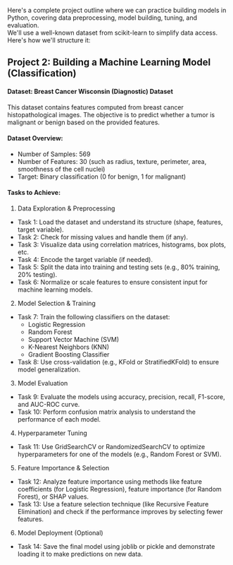Here's a complete project outline where we can practice building models in Python, covering data preprocessing, model building, tuning, and evaluation.  
We'll use a well-known dataset from scikit-learn to simplify data access. Here's how we'll structure it:

## Project 2: Building a Machine Learning Model (Classification)

#### Dataset: Breast Cancer Wisconsin (Diagnostic) Dataset
This dataset contains features computed from breast cancer histopathological images. The objective is to predict whether a tumor is malignant or benign based on the provided features.

#### Dataset Overview:
* Number of Samples: 569
* Number of Features: 30 (such as radius, texture, perimeter, area, smoothness of the cell nuclei)
* Target: Binary classification (0 for benign, 1 for malignant)

#### Tasks to Achieve:
1. Data Exploration & Preprocessing
* Task 1: Load the dataset and understand its structure (shape, features, target variable). 
* Task 2: Check for missing values and handle them (if any). 
* Task 3: Visualize data using correlation matrices, histograms, box plots, etc.
* Task 4: Encode the target variable (if needed). 
* Task 5: Split the data into training and testing sets (e.g., 80% training, 20% testing).
* Task 6: Normalize or scale features to ensure consistent input for machine learning models.

2. Model Selection & Training
* Task 7: Train the following classifiers on the dataset:
  * Logistic Regression
  * Random Forest
  * Support Vector Machine (SVM)
  * K-Nearest Neighbors (KNN)
  * Gradient Boosting Classifier
* Task 8: Use cross-validation (e.g., KFold or StratifiedKFold) to ensure model generalization.

3. Model Evaluation
* Task 9: Evaluate the models using accuracy, precision, recall, F1-score, and AUC-ROC curve.
* Task 10: Perform confusion matrix analysis to understand the performance of each model.

4. Hyperparameter Tuning  
* Task 11: Use GridSearchCV or RandomizedSearchCV to optimize hyperparameters for one of the models (e.g., Random Forest or SVM).

5. Feature Importance & Selection  
* Task 12: Analyze feature importance using methods like feature coefficients (for Logistic Regression), feature importance (for Random Forest), or SHAP values.
* Task 13: Use a feature selection technique (like Recursive Feature Elimination) and check if the performance improves by selecting fewer features.

6. Model Deployment (Optional)
* Task 14: Save the final model using joblib or pickle and demonstrate loading it to make predictions on new data.